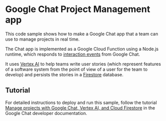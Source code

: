 # Google Chat Project Management app

This code sample shows how to make a Google Chat app that a team can use to
manage projects in real time.

The Chat app is implemented as a Google Cloud Function using a Node.js runtime,
which responds to
[interaction events](https://developers.google.com/chat/api/guides/message-formats/events)
from Google Chat.

It uses [Vertex AI](https://cloud.google.com/vertex-ai) to help teams write user
stories (which represent features of a software system from the point of view of
a user for the team to develop) and persists the stories in a
[Firestore](https://firebase.google.com/docs/firestore) database.

## Tutorial

For detailed instructions to deploy and run this sample, follow the tutorial
[Manage projects with Google Chat, Vertex AI, and Cloud Firestore](https://developers.google.com/chat/tutorial-project-management)
in the Google Chat developer documentation.
